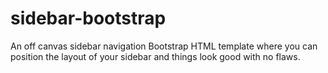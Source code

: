 # sidebar-bootstrap
An off canvas sidebar navigation Bootstrap HTML template where you can position the layout of your sidebar and things look good with no flaws.
